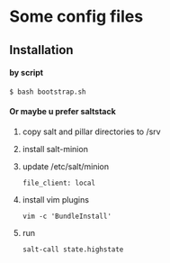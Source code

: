 Some config files
===

Installation
---

#### by script

    $ bash bootstrap.sh


#### Or maybe u prefer saltstack

1. copy salt and pillar directories to /srv

1. install salt-minion

1. update /etc/salt/minion

    `file_client: local`

1. install vim plugins

    `vim -c 'BundleInstall'`

1. run

    `salt-call state.highstate`
